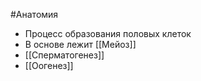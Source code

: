 #Анатомия 
- Процесс образования половых клеток
- В основе лежит [[Мейоз]]
- [[Сперматогенез]] 
- [[Оогенез]] 